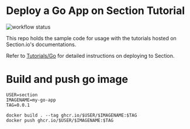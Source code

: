 # Deploy a Go App on Section Tutorial

![workflow status](https://github.com/section/go-tutorial/actions/workflows/workflows.yaml/badge.svg)

This repo holds the sample code for usage with the tutorials hosted on Section.io's documentations.

Refer to [Tutorials/Go](https://www.section.io/docs/tutorials/frameworks/go/) for detailed instructions on deploying to Section.

# Build and push go image
```
USER=section
IMAGENAME=my-go-app
TAG=0.0.1

docker build . --tag ghcr.io/$USER/$IMAGENAME:$TAG
docker push ghcr.io/$USER/$IMAGENAME:$TAG
```
